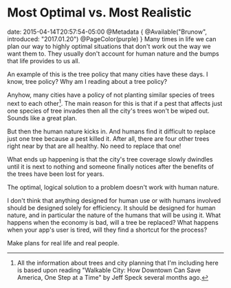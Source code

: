# Most Optimal vs. Most Realistic
date: 2015-04-14T20:57:54-05:00
@Metadata {
  @Available("Brunow", introduced: "2017.01.20")
  @PageColor(purple)
}
Many times in life we can plan our way to highly optimal situations that don't work out the way we want them to. They usually don't account for human nature and the bumps that life provides to us all.

An example of this is the tree policy that many cities have these days. I know, tree policy? Why am I reading about a tree policy?

Anyhow, many cities have a policy of not planting similar species of trees next to each other[^1]. The main reason for this is that if a pest that affects just one species of tree invades then all the city's trees won't be wiped out. Sounds like a great plan.

But then the human nature kicks in. And humans find it difficult to replace just one tree because a pest killed it. After all, there are four other trees right near by that are all healthy. No need to replace that one!

What ends up happening is that the city's tree coverage slowly dwindles until it is next to nothing and someone finally notices after the benefits of the trees have been lost for years.

The optimal, logical solution to a problem doesn't work with human nature.

I don't think that anything designed for human use or with humans involved should be designed solely for efficiency. It should be designed for human nature, and in particular the nature of the humans that will be using it. What happens when the economy is bad, will a tree be replaced? What happens when your app's user is tired, will they find a shortcut for the process?

Make plans for real life and real people.

[^1]:All the information about trees and city planning that I'm including here is based upon reading "Walkable City: How Downtown Can Save America, One Step at a Time" by Jeff Speck several months ago.
